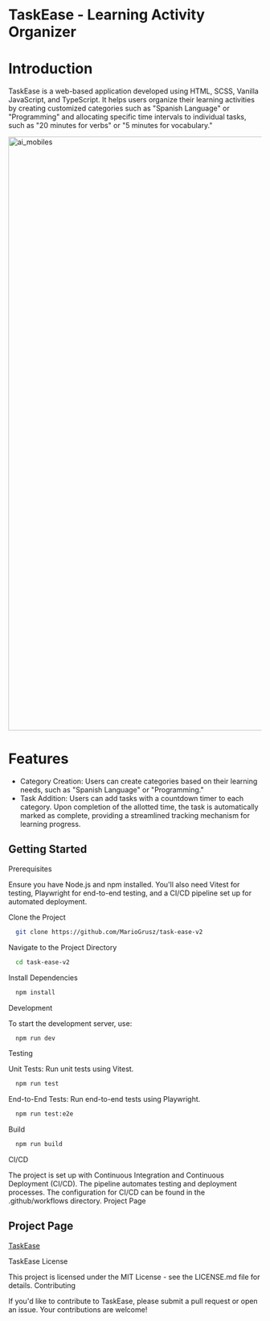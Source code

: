 # TaskEase - Learning Activity Organizer

# Introduction

TaskEase is a web-based application developed using HTML, SCSS, Vanilla JavaScript, and TypeScript. It helps users organize their learning activities by creating customized categories such as "Spanish Language" or "Programming" and allocating specific time intervals to individual tasks, such as "20 minutes for verbs" or "5 minutes for vocabulary."

<img width="1179" alt="ai_mobiles" src="https://github.com/MarioGrusz/task-ease-v2/issues/1#issue-2483169553">

# Features

- Category Creation: Users can create categories based on their learning needs, such as "Spanish Language" or "Programming."
- Task Addition: Users can add tasks with a countdown timer to each category. Upon completion of the allotted time, the task is automatically marked as complete, providing a streamlined tracking mechanism for learning progress.

## Getting Started

Prerequisites

Ensure you have Node.js and npm installed. You'll also need Vitest for testing, Playwright for end-to-end testing, and a CI/CD pipeline set up for automated deployment.

Clone the Project

```bash
  git clone https://github.com/MarioGrusz/task-ease-v2
```

Navigate to the Project Directory

```bash
  cd task-ease-v2
```

Install Dependencies

```bash
  npm install
```

Development

To start the development server, use:

```bash
  npm run dev
```

Testing

Unit Tests: Run unit tests using Vitest.

```bash
  npm run test
```

End-to-End Tests: Run end-to-end tests using Playwright.

```bash
  npm run test:e2e
```

Build

```bash
  npm run build
```

CI/CD

The project is set up with Continuous Integration and Continuous Deployment (CI/CD). The pipeline automates testing and deployment processes. The configuration for CI/CD can be found in the .github/workflows directory.
Project Page

## Project Page

[TaskEase](https://taskease-app.netlify.app/)

TaskEase
License

This project is licensed under the MIT License - see the LICENSE.md file for details.
Contributing

If you'd like to contribute to TaskEase, please submit a pull request or open an issue. Your contributions are welcome!

